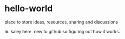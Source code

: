 # hello-world
place to store ideas, resources, sharing and discussions

hi. kaley here. new to github so figuring out how it works. 
